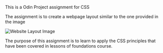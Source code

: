 This is a Odin Project assignment for CSS

The assignment is to create a webpage layout similar to the one provided in the image 

![Website Layout Image](https://cdn.statically.io/gh/TheOdinProject/curriculum/81a5d553f4073e593d23a6ab00d50eef8620796d/foundations/html_css/project/imgs/01.png)

The purpose of this assignment is to learn to apply the CSS principles that have been covered in lessons of foundations course.